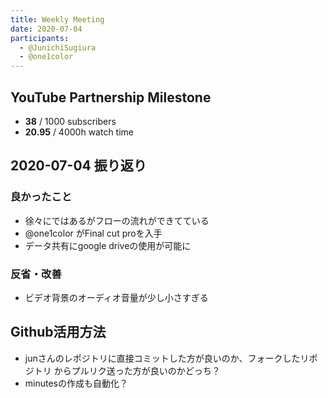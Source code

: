 ```yaml
---
title: Weekly Meeting
date: 2020-07-04
participants:
  - @JunichiSugiura
  - @one1color
---
```


## YouTube Partnership Milestone

* **38** / 1000 subscribers
* **20.95** / 4000h watch time

## 2020-07-04 振り返り

### 良かったこと

* 徐々にではあるがフローの流れができてている
* @one1color がFinal cut proを入手
* データ共有にgoogle driveの使用が可能に


### 反省・改善

* ビデオ背景のオーディオ音量が少し小さすぎる


## Github活用方法
* junさんのレポジトリに直接コミットした方が良いのか、フォークしたリポジトリ からプルリク送った方が良いのかどっち？
* minutesの作成も自動化？


